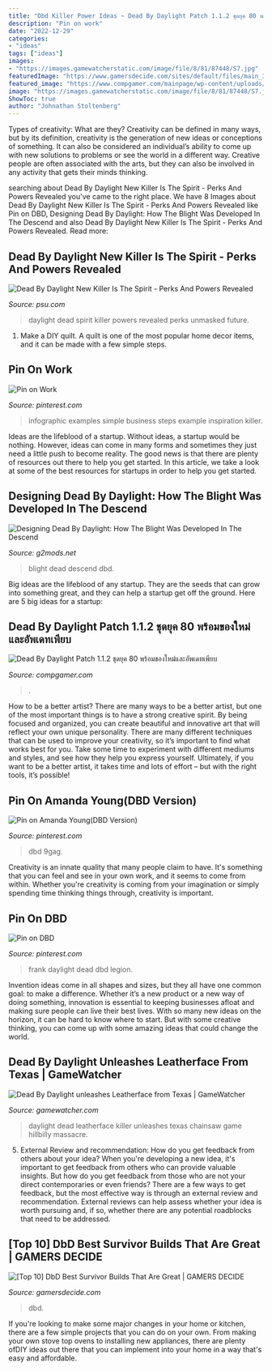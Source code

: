 ```yaml
---
title: "Dbd Killer Power Ideas ~ Dead By Daylight Patch 1.1.2 ชุดยุค 80 พร้อมของใหม่และอัพเดทเพียบ"
description: "Pin on work"
date: "2022-12-29"
categories:
- "ideas"
tags: ["ideas"]
images:
- "https://images.gamewatcherstatic.com/image/file/8/81/87448/S7.jpg"
featuredImage: "https://www.gamersdecide.com/sites/default/files/main_31.jpg"
featured_image: "https://www.compgamer.com/mainpage/wp-content/uploads/2016/09/80s-nea-1.png"
image: "https://images.gamewatcherstatic.com/image/file/8/81/87448/S7.jpg"
ShowToc: true
author: "Johnathan Stoltenberg"
---
```



Types of creativity: What are they?
Creativity can be defined in many ways, but by its definition, creativity is the generation of new ideas or conceptions of something. It can also be considered an individual’s ability to come up with new solutions to problems or see the world in a different way. Creative people are often associated with the arts, but they can also be involved in any activity that gets their minds thinking.

	

		
searching about Dead By Daylight New Killer Is The Spirit - Perks And Powers Revealed you've came to the right place. We have 8 Images about Dead By Daylight New Killer Is The Spirit - Perks And Powers Revealed like Pin on DBD, Designing Dead By Daylight: How The Blight Was Developed In The Descend and also Dead By Daylight New Killer Is The Spirit - Perks And Powers Revealed. Read more:
		
    
## Dead By Daylight New Killer Is The Spirit - Perks And Powers Revealed

<img loading=lazy src="https://www.psu.com/app/uploads/2018/08/dead-by-daylight-new-killer-the-spirit.jpg" onerror="this.onerror=null;this.src='https://tse1.mm.bing.net/th?id=OIP.l5gTSnFWQFsWDp96kdQ7qQHaEK&amp;pid=15.1';" alt="Dead By Daylight New Killer Is The Spirit - Perks And Powers Revealed">

_Source: psu.com_

>daylight dead spirit killer powers revealed perks unmasked future. 

	

1. Make a DIY quilt. A quilt is one of the most popular home decor items, and it can be made with a few simple steps.

    
## Pin On Work

<img loading=lazy src="https://i.pinimg.com/736x/0c/ad/b5/0cadb578ec41b12f06a1f18994c5134e.jpg" onerror="this.onerror=null;this.src='https://tse1.mm.bing.net/th?id=OIP.sPd2DKKXjrzteWs3dcTsHwHaey&amp;pid=15.1';" alt="Pin on Work">

_Source: pinterest.com_

>infographic examples simple business steps example inspiration killer. 

	

Ideas are the lifeblood of a startup. Without ideas, a startup would be nothing. However, ideas can come in many forms and sometimes they just need a little push to become reality. The good news is that there are plenty of resources out there to help you get started. In this article, we take a look at some of the best resources for startups in order to help you get started.

    
## Designing Dead By Daylight: How The Blight Was Developed In The Descend

<img loading=lazy src="https://static1.thegamerimages.com/wordpress/wp-content/uploads/2020/09/dbd-image-1.jpg" onerror="this.onerror=null;this.src='https://tse2.mm.bing.net/th?id=OIP.tpdrruzgb83JqyWSJjsixQHaD5&amp;pid=15.1';" alt="Designing Dead By Daylight: How The Blight Was Developed In The Descend">

_Source: g2mods.net_

>blight dead descend dbd. 

	

Big ideas are the lifeblood of any startup. They are the seeds that can grow into something great, and they can help a startup get off the ground. Here are 5 big ideas for a startup: 

    
## Dead By Daylight Patch 1.1.2 ชุดยุค 80 พร้อมของใหม่และอัพเดทเพียบ

<img loading=lazy src="https://www.compgamer.com/mainpage/wp-content/uploads/2016/09/80s-nea-1.png" onerror="this.onerror=null;this.src='https://tse1.mm.bing.net/th?id=OIP.ZLI8_vmdDMPMILMIuRju8wAAAA&amp;pid=15.1';" alt="Dead By Daylight Patch 1.1.2 ชุดยุค 80 พร้อมของใหม่และอัพเดทเพียบ">

_Source: compgamer.com_

>. 

	

How to be a better artist?
There are many ways to be a better artist, but one of the most important things is to have a strong creative spirit. By being focused and organized, you can create beautiful and innovative art that will reflect your own unique personality. There are many different techniques that can be used to improve your creativity, so it’s important to find what works best for you. Take some time to experiment with different mediums and styles, and see how they help you express yourself. Ultimately, if you want to be a better artist, it takes time and lots of effort – but with the right tools, it’s possible!

    
## Pin On Amanda Young(DBD Version)

<img loading=lazy src="https://i.pinimg.com/736x/d5/3f/d4/d53fd4727c3334abd571b6c671fafef3.jpg" onerror="this.onerror=null;this.src='https://tse2.mm.bing.net/th?id=OIP.NQBJlgOpYwX0aOZwo1qlHwHaL6&amp;pid=15.1';" alt="Pin on Amanda Young(DBD Version)">

_Source: pinterest.com_

>dbd 9gag. 

	

Creativity is an innate quality that many people claim to have. It's something that you can feel and see in your own work, and it seems to come from within. Whether you're creativity is coming from your imagination or simply spending time thinking things through, creativity is important.

    
## Pin On DBD

<img loading=lazy src="https://i.pinimg.com/736x/99/aa/ec/99aaecc65a0fdf6b27550de5f4112bbb.jpg" onerror="this.onerror=null;this.src='https://tse1.mm.bing.net/th?id=OIP.3tF4ZdEw1rR-DqzwduYfZQHaFb&amp;pid=15.1';" alt="Pin on DBD">

_Source: pinterest.com_

>frank daylight dead dbd legion. 

	

Invention ideas come in all shapes and sizes, but they all have one common goal: to make a difference. Whether it’s a new product or a new way of doing something, innovation is essential to keeping businesses afloat and making sure people can live their best lives. With so many new ideas on the horizon, it can be hard to know where to start. But with some creative thinking, you can come up with some amazing ideas that could change the world.

    
## Dead By Daylight Unleashes Leatherface From Texas | GameWatcher

<img loading=lazy src="https://images.gamewatcherstatic.com/image/file/8/81/87448/S7.jpg" onerror="this.onerror=null;this.src='https://tse3.mm.bing.net/th?id=OIP.f4QHBWsm5pDZtWvf3H8hCwHaEJ&amp;pid=15.1';" alt="Dead By Daylight unleashes Leatherface from Texas | GameWatcher">

_Source: gamewatcher.com_

>daylight dead leatherface killer unleashes texas chainsaw game hillbilly massacre. 

	

5. External Review and recommendation: How do you get feedback from others about your idea?
When you're developing a new idea, it's important to get feedback from others who can provide valuable insights. But how do you get feedback from those who are not your direct contemporaries or even friends? There are a few ways to get feedback, but the most effective way is through an external review and recommendation. External reviews can help assess whether your idea is worth pursuing and, if so, whether there are any potential roadblocks that need to be addressed.

    
## [Top 10] DbD Best Survivor Builds That Are Great | GAMERS DECIDE

<img loading=lazy src="https://www.gamersdecide.com/sites/default/files/main_31.jpg" onerror="this.onerror=null;this.src='https://tse2.mm.bing.net/th?id=OIP.prJjMavVuCx3IRCE_a24GAHaEK&amp;pid=15.1';" alt="[Top 10] DbD Best Survivor Builds That Are Great | GAMERS DECIDE">

_Source: gamersdecide.com_

>dbd. 

	

If you're looking to make some major changes in your home or kitchen, there are a few simple projects that you can do on your own. From making your own stove top ovens to installing new appliances, there are plenty ofDIY ideas out there that you can implement into your home in a way that's easy and affordable.

